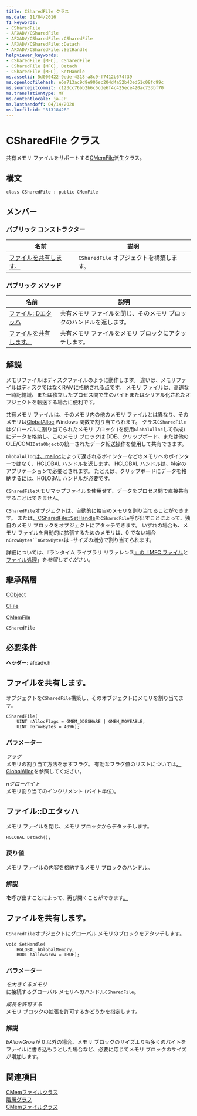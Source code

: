 ```yaml
---
title: CSharedFile クラス
ms.date: 11/04/2016
f1_keywords:
- CSharedFile
- AFXADV/CSharedFile
- AFXADV/CSharedFile::CSharedFile
- AFXADV/CSharedFile::Detach
- AFXADV/CSharedFile::SetHandle
helpviewer_keywords:
- CSharedFile [MFC], CSharedFile
- CSharedFile [MFC], Detach
- CSharedFile [MFC], SetHandle
ms.assetid: 5d000422-9ede-4318-a8c9-f7412b674f39
ms.openlocfilehash: e6a713ac9d9e906ec204d4a52b43ed51c08fd99c
ms.sourcegitcommit: c123cc76bb2b6c5cde6f4c425ece420ac733bf70
ms.translationtype: MT
ms.contentlocale: ja-JP
ms.lasthandoff: 04/14/2020
ms.locfileid: "81318428"
---
```

# <a name="csharedfile-class"></a>CSharedFile クラス

共有メモリ ファイルをサポートする[CMemFile](../../mfc/reference/cmemfile-class.md)派生クラス。

## <a name="syntax"></a>構文

```
class CSharedFile : public CMemFile
```

## <a name="members"></a>メンバー

### <a name="public-constructors"></a>パブリック コンストラクター

|名前|説明|
|----------|-----------------|
|[ファイルを共有します。](#csharedfile)|`CSharedFile` オブジェクトを構築します。|

### <a name="public-methods"></a>パブリック メソッド

|名前|説明|
|----------|-----------------|
|[ファイル::Dエタッハ](#detach)|共有メモリ ファイルを閉じ、そのメモリ ブロックのハンドルを返します。|
|[ファイルを共有します。](#sethandle)|共有メモリ ファイルをメモリ ブロックにアタッチします。|

## <a name="remarks"></a>解説

メモリファイルはディスクファイルのように動作します。 違いは、メモリファイルはディスクではなくRAMに格納される点です。 メモリ ファイルは、高速な一時記憶域、または独立したプロセス間で生のバイトまたはシリアル化されたオブジェクトを転送する場合に便利です。

共有メモリ ファイルは、そのメモリ内の他のメモリ ファイルとは異なり、そのメモリは[GlobalAlloc](/windows/win32/api/winbase/nf-winbase-globalalloc) Windows 関数で割り当てられます。 クラス`CSharedFile`はグローバルに割り当てられたメモリ ブロック (を使用`GlobalAlloc`して作成) にデータを格納し、このメモリ ブロックは DDE、クリップボード、または他の OLE/COM`IDataObject`の統一されたデータ転送操作を使用して共有できます。

`GlobalAlloc`[は、malloc](../../c-runtime-library/reference/malloc.md)によって返されるポインターなどのメモリへのポインターではなく、HGLOBAL ハンドルを返します。 HGLOBAL ハンドルは、特定のアプリケーションで必要とされます。 たとえば、クリップボードにデータを格納するには、HGLOBAL ハンドルが必要です。

`CSharedFile`メモリマップファイルを使用せず、データをプロセス間で直接共有することはできません。

`CSharedFile`オブジェクトは、自動的に独自のメモリを割り当てることができます。 または[、CSharedFile::SetHandle](#sethandle)を`CSharedFile`呼び出すことによって、独自のメモリ ブロックをオブジェクトにアタッチできます。 いずれの場合も、メモリ ファイルを自動的に拡張するためのメモリは、0 でない場合`nGrowBytes``nGrowBytes`は -サイズの増分で割り当てられます。

詳細については、『ランタイム ライブラリ リファレンス[』の「MFC ファイル](../../mfc/files-in-mfc.md)と[ファイル処理](../../c-runtime-library/file-handling.md)」を*参照してください*。

## <a name="inheritance-hierarchy"></a>継承階層

[CObject](../../mfc/reference/cobject-class.md)

[CFile](../../mfc/reference/cfile-class.md)

[CMemFile](../../mfc/reference/cmemfile-class.md)

`CSharedFile`

## <a name="requirements"></a>必要条件

**ヘッダー:** afxadv.h

## <a name="csharedfilecsharedfile"></a><a name="csharedfile"></a>ファイルを共有します。

オブジェクトを`CSharedFile`構築し、そのオブジェクトにメモリを割り当てます。

```
CSharedFile(
    UINT nAllocFlags = GMEM_DDESHARE | GMEM_MOVEABLE,
    UINT nGrowBytes = 4096);
```

### <a name="parameters"></a>パラメーター

*フラグ*<br/>
メモリの割り当て方法を示すフラグ。 有効なフラグ値のリストについては[、GlobalAlloc](/windows/win32/api/winbase/nf-winbase-globalalloc)を参照してください。

*nグローバイト*<br/>
メモリ割り当てのインクリメント (バイト単位)。

## <a name="csharedfiledetach"></a><a name="detach"></a>ファイル::Dエタッハ

メモリ ファイルを閉じ、メモリ ブロックからデタッチします。

```
HGLOBAL Detach();
```

### <a name="return-value"></a>戻り値

メモリ ファイルの内容を格納するメモリ ブロックのハンドル。

### <a name="remarks"></a>解説

**を**呼び出すことによって、再び開くことができます[。](#sethandle)

## <a name="csharedfilesethandle"></a><a name="sethandle"></a>ファイルを共有します。

`CSharedFile`オブジェクトにグローバル メモリのブロックをアタッチします。

```
void SetHandle(
    HGLOBAL hGlobalMemory,
    BOOL bAllowGrow = TRUE);
```

### <a name="parameters"></a>パラメーター

*を大きくるメモリ*<br/>
に接続するグローバル メモリへのハンドル`CSharedFile`。

*成長を許可する*<br/>
メモリ ブロックの拡張を許可するかどうかを指定します。

### <a name="remarks"></a>解説

*bAllowGrow*が 0 以外の場合、メモリ ブロックのサイズよりも多くのバイトをファイルに書き込もうとした場合など、必要に応じてメモリ ブロックのサイズが増加します。

## <a name="see-also"></a>関連項目

[CMemファイルクラス](../../mfc/reference/cmemfile-class.md)<br/>
[階層グラフ](../../mfc/hierarchy-chart.md)<br/>
[CMemファイルクラス](../../mfc/reference/cmemfile-class.md)
